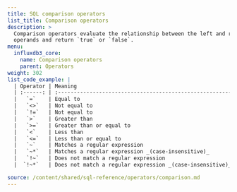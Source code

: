 ```yaml
---
title: SQL comparison operators
list_title: Comparison operators
description: >
  Comparison operators evaluate the relationship between the left and right
  operands and return `true` or `false`.
menu:
  influxdb3_core:
    name: Comparison operators
    parent: Operators
weight: 302
list_code_example: |
  | Operator | Meaning                                                  | Example           |
  | :------: | :------------------------------------------------------- | :---------------- |
  |   `=`    | Equal to                                                 | `123 = 123`       |
  |   `<>`   | Not equal to                                             | `123 <> 456`      |
  |   `!=`   | Not equal to                                             | `123 != 456`      |
  |   `>`    | Greater than                                             | `3 > 2`           |
  |   `>=`   | Greater than or equal to                                 | `3 >= 2`          |
  |   `<`    | Less than                                                | `1 < 2`           |
  |   `<=`   | Less than or equal to                                    | `1 <= 2`          |
  |   `~`    | Matches a regular expression                             | `'abc' ~ 'a.*'`   |
  |   `~*`   | Matches a regular expression _(case-insensitive)_        | `'Abc' ~* 'A.*'`  |
  |   `!~`   | Does not match a regular expression                      | `'abc' !~ 'd.*'`  |
  |  `!~*`   | Does not match a regular expression _(case-insensitive)_ | `'Abc' !~* 'a.*'` |

source: /content/shared/sql-reference/operators/comparison.md
---
```


<!-- 
The content of this page is at /content/shared/sql-reference/operators/comparison.md
-->
